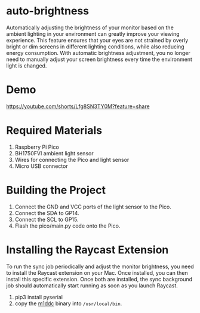 # auto-brightness

Automatically adjusting the brightness of your monitor based on the ambient lighting in your environment can greatly improve your viewing experience. This feature ensures that your eyes are not strained by overly bright or dim screens in different lighting conditions, while also reducing energy consumption. With automatic brightness adjustment, you no longer need to manually adjust your screen brightness every time the environment light is changed.

# Demo

https://youtube.com/shorts/Lfg8SN3TY0M?feature=share

# Required Materials

1. Raspberry Pi Pico
2. BH1750FVI ambient light sensor
3. Wires for connecting the Pico and light sensor
4. Micro USB connector

# Building the Project

1. Connect the GND and VCC ports of the light sensor to the Pico.
2. Connect the SDA to GP14.
3. Connect the SCL to GP15.
4. Flash the pico/main.py code onto the Pico.

# Installing the Raycast Extension

To run the sync job periodically and adjust the monitor brightness, you need to install the Raycast extension on your Mac. Once installed, you can then install this specific extension. Once both are installed, the sync background job should automatically start running as soon as you launch Raycast.

1. pip3 install pyserial
2. copy the [m1ddc](https://github.com/waydabber/m1ddc) binary into `/usr/local/bin`.
